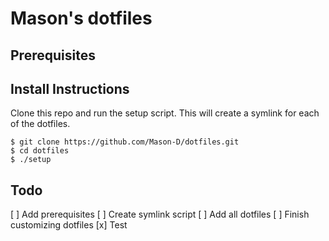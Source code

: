 # Mason's dotfiles

## Prerequisites

## Install Instructions

Clone this repo and run the setup script. This will create a symlink for each of the dotfiles.
```
$ git clone https://github.com/Mason-D/dotfiles.git
$ cd dotfiles
$ ./setup
```

## Todo
[  ] Add prerequisites
[  ] Create symlink script
[  ] Add all dotfiles
[  ] Finish customizing dotfiles
[x] Test
